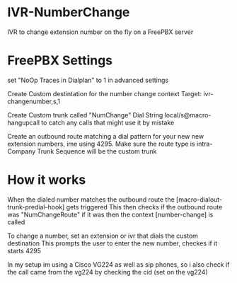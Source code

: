 # IVR-NumberChange
IVR to change extension number on the fly on a FreePBX server

# FreePBX Settings
set "NoOp Traces in Dialplan" to 1 in advanced settings

Create Custom destintation for the number change context
Target: ivr-changenumber,s,1

Create Custom trunk called "NumChange"
Dial String local/s@macro-hangupcall to catch any calls that might use it by mistake

Create an outbound route matching a dial pattern for your new new extension numbers, ime using 4295.
Make sure the route type is intra-Company
Trunk Sequence will be the custom trunk

# How it works

When the dialed number matches the outbound route the [macro-dialout-trunk-predial-hook] gets triggered
This then checks if the outbound route was "NumChangeRoute" if it was then the context [number-change] is called

To change a number, set an extension or ivr that dials the custom destination
This prompts the user to enter the new number, checkes if it starts 4295

In my setup im using a Cisco VG224 as well as sip phones, so i also check if the call came from the vg224 by checking the cid (set on the vg224)

